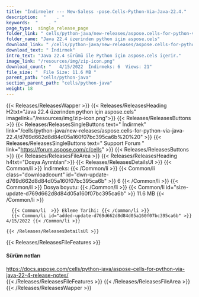 ```yaml
---
title: "İndirmeler --- New-Saless -pose.Cells-Python-Via-Java-22.4." 
description:  "    . " 
keywords:  "    . " 
page_type:  single_release_page
folder_link: " cells/python-java/new-releases/aspose.cells-for-python-via-java-22.4/"
folder_name: "Java 22.4 üzerinden python için aspose.cels"
download_link: " /cells/python-java/new-releases/aspose.cells-for-python-via-java-22.4/d769d662d8d84d05a160f07bc395ca6b"
download_text: " İndirmek"
intro_text: "Java 22.4 sürümü ile Python için aspose.cels içerir."
image_link: "/resources/img/zip-icon.png"
download_count: "   4/15/2022  İndirmeks: 6  Views: 21"
file_size: "  File Size: 11.6 MB "
parent_path: "cells/python-java"
section_parent_path: "cells/python-java"
weight: 18
---
```


{{< Releases/ReleasesWapper >}}
  {{< Releases/ReleasesHeading H2txt="Java 22.4 üzerinden python için aspose.cels" imagelink="/resources/img/zip-icon.png">}}
  {{< Releases/ReleasesButtons >}}
    {{< Releases/ReleasesSingleButtons text=" İndirmek" link="/cells/python-java/new-releases/aspose.cells-for-python-via-java-22.4/d769d662d8d84d05a160f07bc395ca6b%20%20" >}}
    {{< Releases/ReleasesSingleButtons text=" Support Forum " link="https://forum.aspose.com/c/cells" >}}
  {{< Releases/ReleasesButtons >}}
  {{< Releases/ReleasesFileArea >}}
    {{< Releases/ReleasesHeading h4txt="Dosya Ayrıntıları">}}
    {{< Releases/ReleasesDetailsUl >}}
            {{< Common/li  >}} İndirmeks: {{< /Common/li >}} 
      {{< Common/li class="downloadcount" id="dwn-update-d769d662d8d84d05a160f07bc395ca6b" >}} 6 {{< /Common/li >}} 
      {{< Common/li  >}} Dosya boyutu: {{< /Common/li >}} 
      {{< Common/li id="size-update-d769d662d8d84d05a160f07bc395ca6b" >}} 11.6 MB {{< /Common/li >}} 


      {{< Common/li  >}} Ekleme Tarihi: {{< /Common/li >}} 
      {{< Common/li id="added-update-d769d662d8d84d05a160f07bc395ca6b" >}} 4/15/2022 {{< /Common/li >}} 

    {{< /Releases/ReleasesDetailsUl >}}

  {{< Releases/ReleasesFileFeatures >}}
      <h4>Sürüm notları</h4><div><a href="https://docs.aspose.com/cells/python-java/aspose-cells-for-python-via-java-22-4-release-notes/">https://docs.aspose.com/cells/python-java/aspose-cells-for-python-via-java-22-4-release-notes/</a></div>
  {{< /Releases/ReleasesFileFeatures >}}
 {{< /Releases/ReleasesFileArea >}}
{{< /Releases/ReleasesWapper >}}


